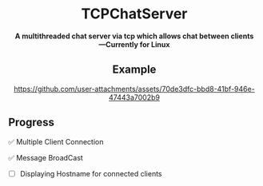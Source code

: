 <div align="center">

 # TCPChatServer

**A multithreaded chat server via tcp which allows chat between clients** <br>
                 **—Currently for Linux**        

## Example 

https://github.com/user-attachments/assets/70de3dfc-bbd8-41bf-946e-47443a7002b9

</div>

## Progress

✅ Multiple Client Connection

✅ Message BroadCast

- [ ] Displaying Hostname for connected clients  

